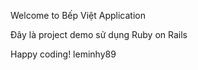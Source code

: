 

Welcome to Bếp Việt Application

Đây là project demo sử dụng Ruby on Rails


Happy coding!
leminhy89

